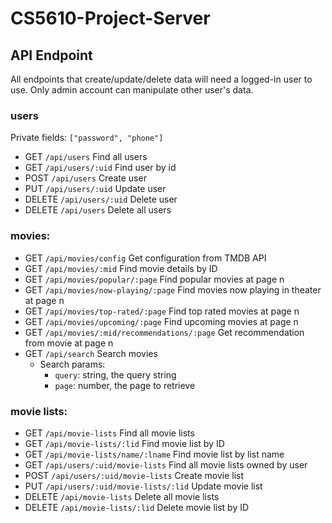 # CS5610-Project-Server
## API Endpoint
All endpoints that create/update/delete data will need a logged-in user to use. 
Only admin account can manipulate other user's data.
### users
Private fields: ```["password", "phone"]```
* GET ```/api/users``` Find all users
* GET ```/api/users/:uid``` Find user by id
* POST ```/api/users``` Create user
* PUT ```/api/users/:uid``` Update user
* DELETE ```/api/users/:uid``` Delete user
* DELETE ```/api/users``` Delete all users

### movies:
* GET ```/api/movies/config``` Get configuration from TMDB API
* GET ```/api/movies/:mid``` Find movie details by ID
* GET ```/api/movies/popular/:page``` Find popular movies at page n
* GET ```/api/movies/now-playing/:page``` Find movies now playing in theater at page n
* GET ```/api/movies/top-rated/:page``` Find top rated movies at page n
* GET ```/api/movies/upcoming/:page``` Find upcoming movies at page n
* GET ```/api/movies/:mid/recommendations/:page``` Get recommendation from movie at page n
* GET ```/api/search``` Search movies
  * Search params:
    * ```query```: string, the query string
    * ```page```: number, the page to retrieve

### movie lists:
* GET ```/api/movie-lists``` Find all movie lists
* GET ```/api/movie-lists/:lid``` Find movie list by ID
* GET ```/api/movie-lists/name/:lname``` Find movie list by list name
* GET ```/api/users/:uid/movie-lists``` Find all movie lists owned by user
* POST ```/api/users/:uid/movie-lists``` Create movie list
* PUT ```/api/users/:uid/movie-lists/:lid``` Update movie list
* DELETE ```/api/movie-lists``` Delete all movie lists
* DELETE ```/api/movie-lists/:lid``` Delete movie list by ID

